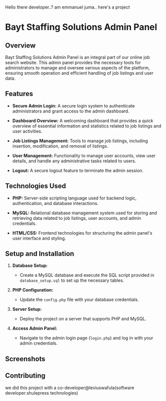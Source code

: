 Hello there developer..? am emmanuel juma..
here's a project 
# Bayt Staffing Solutions Admin Panel

## Overview

Bayt Staffing Solutions Admin Panel is an integral part of our online job search website. 
This admin panel provides the necessary tools for administrators to manage and oversee various aspects of the platform, 
ensuring smooth operation and efficient handling of job listings and user data.

## Features

- **Secure Admin Login:** A secure login system to authenticate administrators and grant access to the admin dashboard.

- **Dashboard Overview:** A welcoming dashboard that provides a quick overview of essential information and statistics related to job listings and user activities.

- **Job Listings Management:** Tools to manage job listings, including insertion, modification, and removal of listings.

- **User Management:** Functionality to manage user accounts, view user details, and handle any administrative tasks related to users.

- **Logout:** A secure logout feature to terminate the admin session.

## Technologies Used

- **PHP:** Server-side scripting language used for backend logic, authentication, and database interactions.

- **MySQL:** Relational database management system used for storing and retrieving data related to job listings, user accounts, and admin credentials.

- **HTML/CSS:** Frontend technologies for structuring the admin panel's user interface and styling.

## Setup and Installation

1. **Database Setup:**
   - Create a MySQL database and execute the SQL script provided in `database_setup.sql` to set up the necessary tables.

2. **PHP Configuration:**
   - Update the `config.php` file with your database credentials.

3. **Server Setup:**
   - Deploy the project on a server that supports PHP and MySQL.

4. **Access Admin Panel:**
   - Navigate to the admin login page (`login.php`) and log in with your admin credentials.

## Screenshots

## Contributing

we did this project with a co-developer@leviuswafula(software developer.shulepress technologies)

